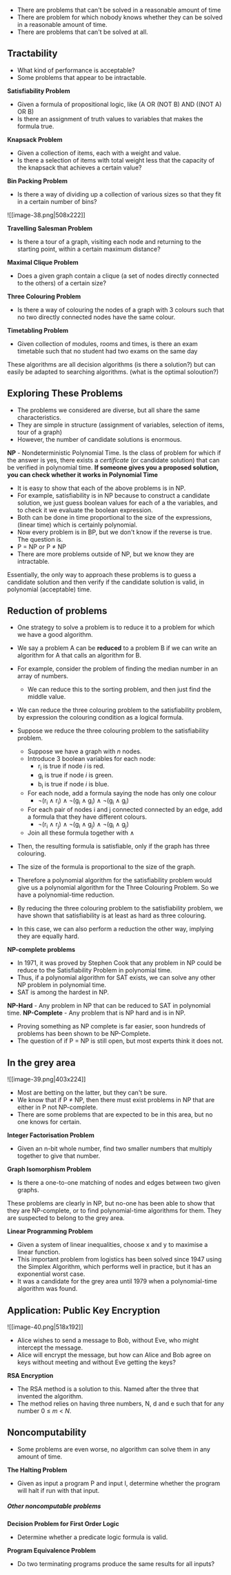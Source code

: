 - There are problems that can't be solved in a reasonable amount of time
- There are problem for which nobody knows whether they can be solved in a reasonable amount of time. 
- There are problems that can't be solved at all. 


## Tractability

- What kind of performance is acceptable?
- Some problems that appear to be intractable.

**Satisfiability Problem**

- Given a formula of propositional logic, like (A OR (NOT B) AND ((NOT A) OR B)
- Is there an assignment of truth values to variables that makes the formula true. 

**Knapsack Problem**

- Given a collection of items, each with a weight and value. 
- Is there a selection of items with total weight less that the capacity of the knapsack that achieves a certain value?

**Bin Packing Problem**

- Is there a way of dividing up a collection of various sizes so that they fit in a certain number of bins?

![[image-38.png|508x222]]

**Travelling Salesman Problem**

- Is there a tour of a graph, visiting each node and returning to the starting point, within a certain maximum distance?

**Maximal Clique Problem**

- Does a given graph contain a clique (a set of nodes directly connected to the others) of a certain size?

**Three Colouring Problem**

- Is there a way of colouring the nodes of a graph with 3 colours such that no two directly connected nodes have the same colour.

**Timetabling Problem**

- Given collection of modules, rooms and times, is there an exam timetable such that no student had two exams on the same day

These algorithms are all decision algorithms (is there a solution?) but can easily be adapted to searching algorithms. (what is the optimal soloution?) 


## Exploring These Problems

- The problems we considered are diverse, but all share the same characteristics.
- They are simple in structure (assignment of variables, selection of items, tour of a graph)
- However, the number of candidate solutions is enormous. 

**NP** - Nondeterministic Polynomial Time. Is the class of problem for which if the answer is yes, there exists a _certificate_ (or candidate solution) that can be verified in polynomial time. **If someone gives you a proposed solution, you can check whether it works in Polynomial Time**


- It is easy to show that each of the above problems is in NP.
- For example, satisfiability is in NP because to construct a candidate solution, we just guess boolean values for each of a the variables, and to check it we evaluate the boolean expression. 
- Both can be done in time proportional to the size of the expressions, (linear time) which is certainly polynomial. 
- Now every problem is in BP, but we don't know if the reverse is true. The question is. 
- P = NP or P ≠ NP
- There are more problems outside of NP, but we know they are intractable. 

Essentially, the only way to approach these problems is to guess a candidate solution and then verify if the candidate solution is valid, in polynomial (acceptable) time. 


## Reduction of problems

- One strategy to solve a problem is to reduce it to a problem for which we have a good algorithm.
- We say a problem A can be **reduced** to a problem B if we can write an algorithm for A that calls an algorithm for B.
- For example, consider the problem of finding the median number in an array of numbers.
	- We can reduce this to the sorting problem, and then just find the middle value. 
- We can reduce the three colouring problem to the satisfiability problem, by expression the colouring condition as a logical formula. 

- Suppose we reduce the three colouring problem to the satisfiability problem.
	- Suppose we have a graph with _n_ nodes.
	- Introduce 3 boolean variables for each node:
		- r<sub>i</sub> is true if node _i_ is red.
		- g<sub>i</sub> is true if node _i_ is green.
		- b<sub>i</sub>  is true if node _i_ is blue.
	- For each node, add a formula saying the node has only one colour
		- ¬(r<sub>i</sub> ∧ r<sub>i</sub>) ∧ ¬(g<sub>i</sub> ∧ g<sub>i</sub>) ∧ ¬(g<sub>i</sub> ∧ g<sub>i</sub>)
	- For each pair of nodes i and j connected connected by an edge, add a formula that they have different colours. 
		- ¬(r<sub>i</sub> ∧ r<sub>j</sub>) ∧ ¬(g<sub>i</sub> ∧ g<sub>j</sub>) ∧ ¬(g<sub>i</sub> ∧ g<sub>j</sub>)
	- Join all these formula together with ∧
- Then, the resulting formula is satisfiable, only if the graph has three colouring. 
- The size of the formula is proportional to the size of the graph. 
- Therefore a polynomial algorithm for the satisfiability problem would give us a polynomial algorithm for the Three Colouring Problem. So we have a polynomial-time reduction. 
- By reducing the three colouring problem to the satisfiability problem, we have shown that satisfiability is at least as hard as three colouring. 
- In this case, we can also perform a reduction the other way, implying they are equally hard. 

**NP-complete problems**

- In 1971, it was proved by Stephen Cook that any problem in NP could be reduce to the Satisfiability Problem in polynomial time. 
- Thus, if a polynomial algorithm for SAT exists, we can solve any other NP problem in polynomial time. 
- SAT is among the hardest in NP. 

**NP-Hard** - Any problem in NP that can be reduced to SAT in polynomial time.
**NP-Complete** - Any problem that is NP hard and is in NP. 

- Proving something as NP complete is far easier, soon hundreds of problems has been shown to be NP-Complete.
- The question of if P = NP is still open, but most experts think it does not. 


## In the grey area

![[image-39.png|403x224]]

- Most are betting on the latter, but they can't be sure.
- We know that if P ≠ NP, then there must exist problems in NP that are either in P not NP-complete. 
- There are some problems that are expected to be in this area, but no one knows for certain. 

**Integer Factorisation Problem**
- Given an n-bit whole number, find two smaller numbers that multiply together to give that number.

**Graph Isomorphism Problem**
- Is there a one-to-one matching of nodes and edges between two given graphs.

These problems are clearly in NP, but no-one has been able to show that they are NP-complete, or to find polynomial-time algorithms for them. They are suspected to belong to the grey area.

**Linear Programming Problem**

- Given a system of linear inequalities, choose x and y to maximise a linear function. 
- This important problem from logistics has been solved since 1947 using the Simplex Algorithm, which performs well in practice, but it has an exponential worst case. 
- It was a candidate for the grey area until 1979 when a polynomial-time algorithm was found.

## Application: Public Key Encryption

![[image-40.png|518x192]]

- Alice wishes to send a message to Bob, without Eve, who might intercept the message. 
- Alice will encrypt the message, but how can Alice and Bob agree on keys without meeting and without Eve getting the keys?

**RSA Encryption**

- The RSA method is a solution to this. Named after the three that invented the algorithm. 
- The method relies on having three numbers, N, d and e such that for any number 0 ≤ _m_ < _N_. 

## Noncomputability

- Some problems are even worse, no algorithm can solve them in any amount of time. 

**The Halting Problem**

- Given as input a program P and input I, determine whether the program will halt if run with that input. 


##### Other noncomputable problems

**Decision Problem for First Order Logic**

- Determine whether a predicate logic formula is valid. 

**Program Equivalence Problem**

- Do two terminating programs produce the same results for all inputs?
